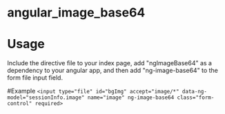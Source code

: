 # angular_image_base64

# Usage

Include the directive file to your index page, add "ngImageBase64" as a dependency to your angular app, and then add "ng-image-base64" to the form file input field.




#Example
`<input type="file" id="bgImg" accept="image/*" data-ng-model="sessionInfo.image" name="image" ng-image-base64 class="form-control" required>`

